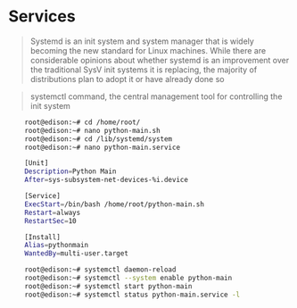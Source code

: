 Services
==

> Systemd is an init system and system manager that is widely becoming the new standard for Linux machines. While there are considerable opinions about whether systemd is an improvement over the traditional SysV init systems it is replacing, the majority of distributions plan to adopt it or have already done so

> systemctl command, the central management tool for controlling the init system

```sh
    root@edison:~# cd /home/root/
    root@edison:~# nano python-main.sh  
    root@edison:~# cd /lib/systemd/system
    root@edison:~# nano python-main.service
```

```sh
    [Unit]
    Description=Python Main
    After=sys-subsystem-net-devices-%i.device

    [Service]
    ExecStart=/bin/bash /home/root/python-main.sh
    Restart=always
    RestartSec=10 

    [Install]
    Alias=pythonmain
    WantedBy=multi-user.target
```

```sh
    root@edison:~# systemctl daemon-reload
    root@edison:~# systemctl --system enable python-main
    root@edison:~# systemctl start python-main
    root@edison:~# systemctl status python-main.service -l
```
